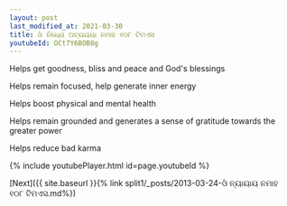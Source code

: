 ```yaml
---
layout: post
last_modified_at: 2021-03-30
title: ଓଁ ନିଧ୍ୟେ ଅବ୍ୟୟୟା ନମାହ ୧୦୮ ଟିମଏସ
youtubeId: OCt7Y6BOB8g
---
```

 
 
Helps get goodness, bliss and peace and God's blessings
 
Helps remain focused, help generate inner energy 
 
Helps boost physical and mental health 
 
Helps remain grounded and generates a sense of gratitude towards the greater power 
 
Helps reduce bad karma
 
 
 
 


{% include youtubePlayer.html id=page.youtubeId %}
 
[Next]({{ site.baseurl }}{% link  split1/_posts/2013-03-24-ଓଁ ନ୍ୟାୟାୟ ନମାହ ୧୦୮ ଟିମଏସ.md%})
 
